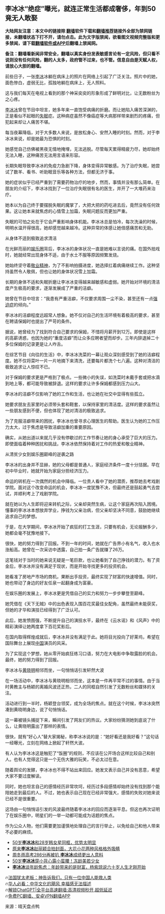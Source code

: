  <!-- 面包屑导航 --> <h2>李冰冰“绝症”曝光，就连正常生活都成奢侈，年到50竟无人敢娶</h2> <p class="notice"><b>大陆网友注意：本文中的链接除 <a href="https://github.com/bannedbook/fanqiang" >翻墙</a>软件下载和<a href="https://github.com/killgcd/justmysocks/blob/master/README.md">翻墙推荐</a>链接外全部为禁网链接，未翻墙状态下打不开，请勿点击。此为文字版禁闻，欲看图文视频完整版和更多禁闻，请下载<a href="https://github.com/bannedbook/fanqiang">翻墙软件或APP</a>后翻墙上禁闻网。</p><p>备注：翻墙看新闻非常安全，翻墙以真实身份发表敏感言论有一定风险，但只看不说则没有任何风险，翻的人太多，政府管不过来，也不管。信息自由是天赋人权，请放心大胆的翻墙。</b></p>  <div class="entry"> <p>前些日子，一张<a href="https://www.bannedbook.org/bnews/tag/%e6%9d%8e%e5%86%b0/" class="st_tag internal_tag" rel="tag" title="标签 李冰 下的日志">李冰</a>冰躺在病床上的照片在网络上引起了广泛关注。照片中的她，面色惨白，虚弱无比，孤独地躺在病床上，无人照料。</p> <p>这与我们每天在电视上看到的那个神采奕奕的形象形成了鲜明对比，让无数粉丝为之心疼。</p> <p><a href="https://www.bannedbook.org/bnews/tag/%e6%9d%8e%e5%86%b0%e5%86%b0/" class="st_tag internal_tag" rel="tag" title="标签 李冰冰 下的日志">李冰冰</a>曾在节目中坦言，她多年来一直饱受病痛的折磨。而让她陷入痛苦深渊的，正是看似不起眼的<a href="https://www.bannedbook.org/bnews/tag/%e5%a4%b1%e7%9c%a0/" class="st_tag internal_tag" rel="tag" title="标签 失眠 下的日志">失眠</a>症。这种病症虽然不像癌症等大病那样带来剧烈的疼痛，但犯起来却让人痛苦不堪。</p> <p>每当夜幕降临，对于大多数人来说，是放松身心、安然入睡的时刻。然而，对于李冰冰来说，却是她最为恐惧的时刻。</p> <p>她感觉自己仿佛被黑夜无情地掩埋，无法逃脱。尽管每天累得精疲力尽，她却始终无法入睡，这种痛苦无法用言语来形容。</p> <p>长期失眠导致李冰冰的免疫力急剧下降，身体变得异常敏感。为了治疗失眠，她尝试了数羊、看书、听助眠音乐等各种方法，但都无济于事。</p> <p>她的症状似乎已经严重到了需要药物治疗的地步，然而，事情并没有那么简单。在朋友的介绍下，李冰冰找到了一位治疗失眠很有名的医生，并开了一大堆药来治疗。</p> <p>她本以为自己终于要摆脱失眠的魔掌了，大把大把的药吃进去后，竟然没有任何效果。这让她本来就焦虑的心情雪上加霜，失眠问题反而更加严重。</p> <p>失眠的可怕之处在于它会严重影响身体机能。李冰冰总是怕冷，每次洗澡的时候，明明水温开得很高，她却感觉越来越冷。这种异常的体感让她倍感痛苦和无助。</p> <p>从身体不适到极致追求清洁</p> <p>在光鲜亮丽的<a href="https://www.bannedbook.org/bnews/tag/%e5%a8%b1%e4%b9%90%e5%9c%88/" class="st_tag internal_tag" rel="tag" title="标签 娱乐圈 下的日志">娱乐圈</a>背后，李冰冰的身体状况一直是她难以言说的痛。在国外拍戏时，她就经常出现身体不适，由于水土不服等原因频繁发烧。</p> <p>她始终坚守着<a href="https://www.bannedbook.org/bnews/tag/%E6%95%AC%E4%B8%9A%E7%B2%BE%E7%A5%9E/" class="st_tag internal_tag" rel="tag" title="标签 敬业精神 下的日志">敬业精神</a>，为了不影响拍摄进度，她选择扛着病痛继续工作。这种坚持虽然令人敬佩，但也让她的身体状况雪上加霜。</p> <p>长期的身体不适和失眠折磨让李冰冰变得越来越敏感和虚弱。她开始对环境的清洁度产生极高的要求，逐渐发展成了严重的洁癖。</p> <p>她曾在节目中坦言：“我患有严重洁癖，不仅要求周围一尘不染，甚至还有一点<a href="https://www.bannedbook.org/bnews/tag/%E5%BC%BA%E8%BF%AB%E7%97%87/" class="st_tag internal_tag" rel="tag" title="标签 强迫症 下的日志">强迫症</a>的倾向。”</p> <p>李冰冰的洁癖程度远超常人想象。她不仅对自己的生活环境有着极高的要求，甚至在聘请保姆时也提出了严苛的条件。</p> <p>据说，她曾经为了找到符合自己要求的保姆，不惜将月薪开到12万。即使是这样的高薪诱惑，也因为她的“重度洁癖”而让众多应聘者望而却步。三年内辞退掉二十多位保姆的记录更是让人咋舌。</p> <p>在综艺节目《向往的生活》中，李冰冰洗菜的一幕让观众深刻感受到了她的洁癖程度。她不仅将菜叶一片一片地摘下来清洗，还要每片都洗个七八遍。这种对清洁的极致追求让人惊叹不已。</p> <p>对于保姆的要求更是严格到了极点。一些微小的失误，如洗菜时未戴手套或把水滴到地上等，都可能导致被辞退。这样的要求让许多保姆都感到压力山大。</p> <p>李冰冰的洁癖不仅影响了她的工作和生活，也让她在社交中显得有些孤立。</p> <p>她要求朋友去家里时必须带头套和鞋套，以保持家里的清洁度。这样的要求虽然让一些朋友感到不便，但也体现了她对清洁的极致追求。</p> <p>为了克服洁癖带来的困扰，李冰冰也曾寻求心理医生的帮助。医生认为她的工作压力太大，过于焦虑是导致洁癖加重的重要原因。</p> <p>确实，从她出道以来就几乎没有停歇过的工作节奏让她的身心承受了巨大的压力。即使面临着种种困扰和挑战，李冰冰依然保持着对工作的热爱和敬业精神。</p>  <p>从清贫少女到娱乐圈巅峰的逆袭之路</p> <p>李冰冰的出身并不显赫，她的父母都是普通人，家庭经济条件一度十分拮据。早在初中毕业时，她就开始为家庭分担经济压力。</p> <p>命运的转机在一次偶然的机会中降临。一位贵人看中了她的潜质，推荐她去考戏剧学院。面对这个改变命运的机会，李冰冰一度犹豫不决，但最终还是鼓起勇气去尝试，并顺利考上了戏剧学院。</p> <p>就在她以为人生即将迎来转机之际，父亲却突然生病，让这个家庭再次陷入困境。懂事的李冰冰本想放弃学业，挣钱为父亲治病，但父亲却坚决不同意，鼓励她继续追求自己的梦想。</p> <p>于是，在大学期间，李冰冰开始了疯狂的打工生涯，只要有机会，无论报酬多少，她都会毫不犹豫地接下。</p> <p>很快，她的努力得到了回报。不到一年的时间，她就在广告界小有名气，收入也水涨船高。她曾在一次采访中透露，自己拍一条广告就赚了26万。</p> <p>这笔钱对于当时的她来说无疑是一笔巨款，也让她看到了自己挣钱的潜力。有了资金后，李冰冰并没有满足于现状，而是开始寻找更多的投资机会。</p> <p>她看准了房地产市场的商机，果断出手投资，最终实现了财富的快速增值。同时，她也带动了身边的好友任泉一起翻身成为富豪。</p> <p>在娱乐圈的发展上，李冰冰更是凭借自己的实力和努力一步步攀登至巅峰。</p> <p>她凭借在《天下无贼》中的出色表现入围百花奖最佳女配角，虽然最终未能获奖，但她的才华和演技已经得到了广泛认可。</p> <p>此后，她发愤图强，不断提升自己的演技水平，最终在《云水谣》和《风声》中的精彩演绎让她两度拿下百花奖影后。</p>  <p>在国内取得辉煌成就后，李冰冰并没有满足于此。她将目光投向了好莱坞，希望在国际舞台上展现<span class='wp_keywordlink_affiliate'><a href="https://www.bannedbook.org/" title="中国" target="_blank">中国</a></span>演员的风采。</p> <p>为了实现这个梦想，她从零开始疯狂练习口语，努力在大电影中争取露脸的机会。最终，她的努力得到了回报。</p> <p>李冰冰与<a href="https://www.bannedbook.org/bnews/tag/%e9%bb%84%e6%99%93%e6%98%8e/" class="st_tag internal_tag" rel="tag" title="标签 黄晓明 下的日志">黄晓明</a>相邻而坐，一句悄悄话引发轩然大波</p> <p>在一场活动中，李冰冰与黄晓明相邻而坐，这本是一件再平常不过的事情。由于当时黄教主与杨颖的离婚风波还正热，二人的同框自然引发了无数粉丝和媒体的关注。</p> <p>活动进行到一半时，杨颖登台领奖，成为全场的焦点。就在这个时候，李冰冰突然凑到黄晓明身边，说了句悄悄话。</p> <p>这一幕被镜头捕捉下来，瞬间引发了网友们的热议。大家纷纷猜测她到底说了什么，让黄晓明露出了那样的表情。</p> <p>很快，就有“好心人”替大家揭秘，称李冰冰说的是：“她好看还是我好看？”这句话一经曝光，立刻在网络上掀起了轩然大波。</p> <p>有人认为李冰冰这是触犯了“饭圈”的规则，不应该在公开场合这样比较自己和别人。也有人觉得这只是一个无伤大雅的玩笑，不必太过在意。</p> <p>随着舆论的发酵，李冰冰也不得不站出来回应。她发文表示自己并没有恶意，希望大家不要过度解读。</p> <p>同时，她也坦言自己的感情经历非常坎坷，经历过多段感情却始终没有找到那个能陪她走到最后的人。不过，她也表示自己现在已经非常强大，感情的失败对她来说已经不是很重要。</p> <p>这场由一句悄悄话引发的风波最终随着李冰冰的回应而逐渐平息。但这也再次证明了在娱乐圈中，明星们的一举一动都可能成为话题的焦点。</p>  <p>作为公众人物，他们需要更加谨慎地处理自己的言行举止，以免给自己和他人带来不必要的麻烦。</p> <!--<div id="taboola-mid-1"></div>--><ul class='op-related-articles' title='相关阅读'> <li><a href='https://www.bannedbook.org/bnews/yule/20230910/1931599.html' target='_blank'>50岁<b>李冰冰</b>和28岁韩女星同框，优势太明显</a></li> <li><a href='https://www.bannedbook.org/bnews/yule/20230704/1903941.html' target='_blank'>原来<b>李冰冰</b>赵丽颖合拍封面，大花小花两种风格格外吸睛</a></li> <li><a href='https://www.bannedbook.org/bnews/yule/20230608/1894227.html' target='_blank'>周冬雨高考286分再被扒 <b>李冰冰</b>成绩更出人意料</a></li> <li><a href='https://www.bannedbook.org/bnews/yule/20230602/1891706.html' target='_blank'>50岁<b>李冰冰</b>穿小背心露小蛮腰！冻龄美若少女</a></li> <li><a href='https://www.bannedbook.org/bnews/yule/20230425/1876318.html' target='_blank'><b>李冰冰</b>谈年龄焦虑：年龄带来的是财富，杨紫琼说六十岁人生才刚开始</a></li> </ul> <p class="texttj"> 🔥<a href="https://www.bannedbook.org/bnews/ssgc/20230219/1850782.html" target="_blank">法国犹太老板：神告诉我们，只有一位中国人能救人类</a><br/> 🔥<a href="https://www.bannedbook.org/bnews/comments/20220220/1694796.html" target="_blank">华人必看：中华文化的飓风 幸福感无法描述</a><br/> 🔥<a href="https://github.com/bannedbook/fanqiang/wiki/V2ray%E6%9C%BA%E5%9C%BA" target="_blank">解锁ChatGPT|全平台高速翻墙:高清视频秒开,超低延迟</a><br/> 🔥<a href="https://github.com/bannedbook/fanqiang/wiki/%E7%A6%81%E9%97%BB%E7%BD%91%E5%AE%89%E5%8D%93%E7%BF%BB%E5%A2%99%E6%96%B0%E9%97%BBAPP" target="_blank">免费PC翻墙、安卓VPN翻墙APP</a><br/> </p><p class="src-info">来源：晴天盘点鸭 </p><a name='sharetosocial'></a> <div style="margin-bottom:5px;padding-bottom:5px;clear:both"> <div id="archive-pix-1" class="banner-ads"> <!-- AuctionX Display platform tag START --> <div id="27602x728x90x621x_ADSLOT1" clicktrack="%%CLICK_URL_ESC%%"></div>  <!-- AuctionX Display platform tag END --> </div> <div id="archive-pix-2" class="banner-ads"> <!-- AuctionX Display platform tag START --> <div id="27556x300x250x621x_ADSLOT1" clicktrack="%%CLICK_URL_ESC%%" style="margin:0 auto;text-align:center"></div>  <!-- AuctionX Display platform tag END --> </div> </div>  <div id="archive-pix-1" class="banner-ads"> <!-- AuctionX Display platform tag START --> <div id="27603x728x90x621x_ADSLOT1" clicktrack="%%CLICK_URL_ESC%%"></div>  <!-- AuctionX Display platform tag END --> </div> </div><!--END ENTRY--> 